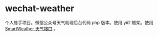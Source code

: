 # wechat-weather
个人练手项目。微信公众号天气助理后台代码 php 版本。使用 yii2 框架。使用[ SmartWeather 天气接口](http://openweather.weather.com.cn/) 。


